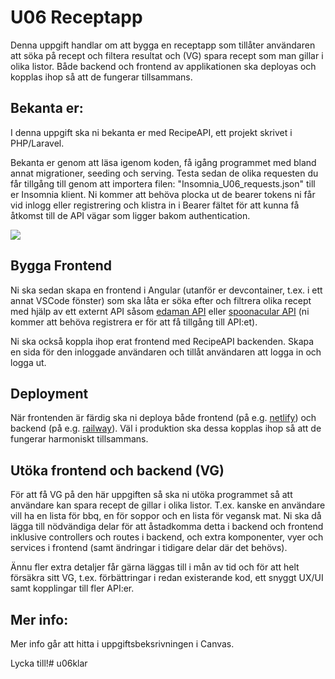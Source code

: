 # U06 Receptapp

Denna uppgift handlar om att bygga en receptapp som tillåter användaren att söka på recept och filtera resultat och (VG) spara recept som man gillar i olika listor. Både backend och frontend av applikationen ska deployas och kopplas ihop så att de fungerar tillsammans. 

## Bekanta er:

I denna uppgift ska ni bekanta er med RecipeAPI, ett projekt skrivet i PHP/Laravel. 

Bekanta er genom att läsa igenom koden, få igång programmet med bland annat migrationer, seeding och serving. Testa sedan de olika requesten du får tillgång till genom att importera filen:
"Insomnia_U06_requests.json" till er Insomnia klient. Ni kommer att behöva plocka ut de bearer tokens ni får vid inlogg eller registrering och klistra in i Bearer fältet för att kunna få åtkomst till de API vägar som ligger bakom authentication.

![](2023-03-14-12-46-36.png)

## Bygga Frontend

Ni ska sedan skapa en frontend i Angular (utanför er devcontainer, t.ex. i ett annat VSCode fönster) som ska låta er söka efter och filtrera olika recept med hjälp av ett externt API såsom [edaman API](https://developer.edamam.com/edamam-docs-recipe-api) eller [spoonacular API](https://spoonacular.com/food-api) (ni kommer att behöva registrera er för att få tillgång till API:et).

Ni ska också koppla ihop erat frontend med RecipeAPI backenden. Skapa en sida för den inloggade användaren och tillåt användaren att logga in och logga ut.

## Deployment

När frontenden är färdig ska ni deploya både frontend (på e.g. [netlify](https://www.netlify.com/)) och backend (på e.g. [railway](https://railway.app/)). Väl i produktion ska dessa kopplas ihop så att de fungerar harmoniskt tillsammans. 

## Utöka frontend och backend (VG)

För att få VG på den här uppgiften så ska ni utöka programmet så att användare kan spara recept de gillar i olika listor. T.ex. kanske en användare vill ha en lista för bbq, en för soppor och en lista för vegansk mat. Ni ska då lägga till nödvändiga delar för att åstadkomma detta i backend och frontend inklusive controllers och routes i backend, och extra komponenter, vyer och services i frontend (samt ändringar i tidigare delar där det behövs).

Ännu fler extra detaljer får gärna läggas till i mån av tid och för att helt försäkra sitt VG, t.ex. förbättringar i redan existerande kod, ett snyggt UX/UI samt kopplingar till fler API:er.

## Mer info:

Mer info går att hitta i uppgiftsbeksrivningen i Canvas.

Lycka till!#   u 0 6 k l a r  
 